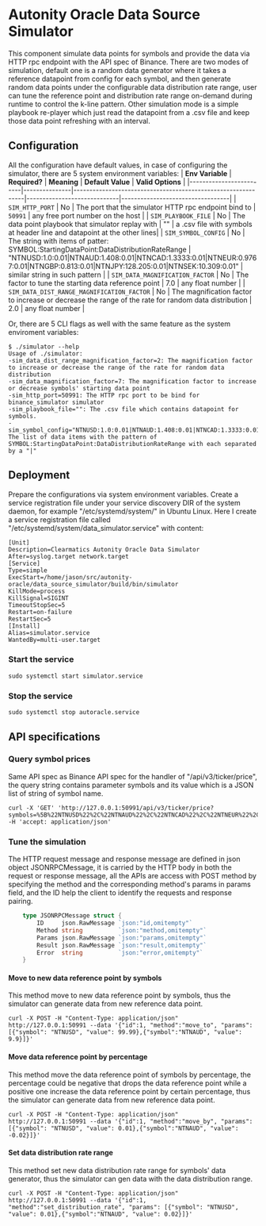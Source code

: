# Autonity Oracle Data Source Simulator
This component simulate data points for symbols and provide the data via HTTP rpc endpoint with the API spec of Binance.
There are two modes of simulation, default one is a random data generator where it takes a reference datapoint from config
for each symbol, and then generate random data points under the configurable data distribution rate range, user can tune
the reference point and distribution rate range on-demand during runtime to control the k-line pattern. Other simulation
mode is a simple playbook re-player which just read the datapoint from a .csv file and keep those data point refreshing
with an interval.

## Configuration
All the configuration have default values, in case of configuring the simulator, there are 5 system environment variables:
| **Env Variable**        | **Required?** | **Meaning**                                                  | **Default Value**           | **Valid Options**                |
|-------------------------|---------------|--------------------------------------------------------------|-----------------------------|----------------------------------|
| `SIM_HTTP_PORT`         | No            | The port that the simulator HTTP rpc endpoint bind to        | `50991`                     | any free port number on the host |
| `SIM_PLAYBOOK_FILE`     | No            | The data point playbook that simulator replay with           | ""                          | a .csv file with symbols at header line and datapoint at the other lines|
| `SIM_SYMBOL_CONFIG`     | No            | The string with items of patter: SYMBOL:StartingDataPoint:DataDistributionRateRange | "NTNUSD:1.0:0.01|NTNAUD:1.408:0.01|NTNCAD:1.3333:0.01|NTNEUR:0.9767:0.01|NTNGBP:0.813:0.01|NTNJPY:128.205:0.01|NTNSEK:10.309:0.01"                 | similar string in such pattern |
| `SIM_DATA_MAGNIFICATION_FACTOR`  | No   | The factor to tune the starting data reference point         | 7.0                         | any float number                 |
| `SIM_DATA_DIST_RANGE_MAGNIFICATION_FACTOR`  | No   | The magnification factor to increase or decrease the range of the rate for random data distribution         | 2.0  | any float number                 |

Or, there are 5 CLI flags as well with the same feature as the system enviroment variables:

    $ ./simulator --help
    Usage of ./simulator:
    -sim_data_dist_range_magnification_factor=2: The magnification factor to increase or decrease the range of the rate for random data distribution
    -sim_data_magnification_factor=7: The magnification factor to increase or decrease symbols' starting data point
    -sim_http_port=50991: The HTTP rpc port to be bind for binance_simulator simulator
    -sim_playbook_file="": The .csv file which contains datapoint for symbols.
    -sim_symbol_config="NTNUSD:1.0:0.01|NTNAUD:1.408:0.01|NTNCAD:1.3333:0.01|NTNEUR:0.9767:0.01|NTNGBP:0.813:0.01|NTNJPY:128.205:0.01|NTNSEK:10.309:0.01": The list of data items with the pattern of SYMBOL:StartingDataPoint:DataDistributionRateRange with each separated by a "|"

## Deployment
Prepare the configurations via system environment variables. Create a service registration file under your service discovery DIR of the system daemon, for example "/etc/systemd/system/" in Ubuntu Linux.
Here I create a service registration file called "/etc/systemd/system/data_simulator.service" with content:
```
[Unit]
Description=Clearmatics Autonity Oracle Data Simulator
After=syslog.target network.target
[Service]
Type=simple
ExecStart=/home/jason/src/autonity-oracle/data_source_simulator/build/bin/simulator
KillMode=process
KillSignal=SIGINT
TimeoutStopSec=5
Restart=on-failure
RestartSec=5
[Install]
Alias=simulator.service
WantedBy=multi-user.target
```
### Start the service

    sudo systemctl start simulator.service

### Stop the service

    sudo systemctl stop autoracle.service

## API specifications
### Query symbol prices
Same API spec as Binance API spec for the handler of "/api/v3/ticker/price", the query string contains parameter symbols
and its value which is a JSON list of string of symbol name.

    curl -X 'GET' 'http://127.0.0.1:50991/api/v3/ticker/price?symbols=%5B%22NTNUSD%22%2C%22NTNAUD%22%2C%22NTNCAD%22%2C%22NTNEUR%22%2C%22NTNGBP%22%2C%22NTNJPY%22%2C%22NTNSEK%22%5D' -H 'accept: application/json'

### Tune the simulation
The HTTP request message and response message are defined in json object JSONRPCMessage, it is carried by the HTTP body in both the request or response message, all the APIs are access with POST method by specifying the method and the corresponding method's params in params field, and the ID help the client to identify the requests and response pairing.
```go
    type JSONRPCMessage struct {
        ID     json.RawMessage `json:"id,omitempty"`
        Method string          `json:"method,omitempty"`
        Params json.RawMessage `json:"params,omitempty"`
        Result json.RawMessage `json:"result,omitempty"`
        Error  string          `json:"error,omitempty"`
    }
```
#### Move to new data reference point by symbols
This method move to new data reference point by symbols, thus the simulator can generate data from new reference data point.

    curl -X POST -H "Content-Type: application/json" http://127.0.0.1:50991 --data '{"id":1, "method":"move_to", "params": [{"symbol": "NTNUSD", "value": 99.99},{"symbol":"NTNAUD", "value": 9.9}]}'

#### Move data reference point by percentage
This method move the data reference point of symbols by percentage, the percentage could be negative that drops the data reference point while a positive one increase
the data reference point by certain percentage, thus the simulator can generate data from new reference data point.

    curl -X POST -H "Content-Type: application/json" http://127.0.0.1:50991 --data '{"id":1, "method":"move_by", "params": [{"symbol": "NTNUSD", "value": 0.01},{"symbol":"NTNAUD", "value": -0.02}]}'

#### Set data distribution rate range
This method set new data distribution rate range for symbols' data generator, thus the simulator can gen data with the data distribution range.

    curl -X POST -H "Content-Type: application/json" http://127.0.0.1:50991 --data '{"id":1, "method":"set_distribution_rate", "params": [{"symbol": "NTNUSD", "value": 0.01},{"symbol":"NTNAUD", "value": 0.02}]}'

